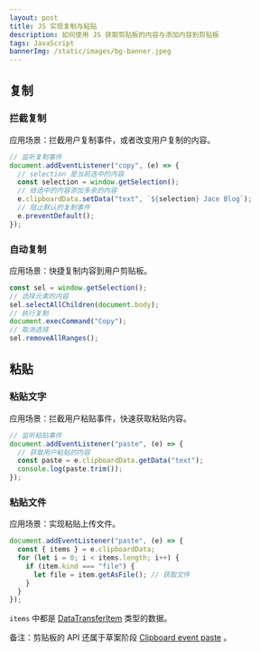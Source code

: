 ```yaml
---
layout: post
title: JS 实现复制与粘贴
description: 如何使用 JS 获取剪贴板的内容与添加内容到剪贴板
tags: JavaScript
bannerImg: /static/images/bg-banner.jpeg
---
```


## 复制

### 拦截复制

应用场景：拦截用户复制事件，或者改变用户复制的内容。

<!--more-->

```javascript
// 监听复制事件
document.addEventListener("copy", (e) => {
  // selection 是当前选中的内容
  const selection = window.getSelection();
  // 给选中的内容添加多余的内容
  e.clipboardData.setData("text", `${selection} Jace Blog`);
  // 阻止默认的复制事件
  e.preventDefault();
});
```

### 自动复制

应用场景：快捷复制内容到用户剪贴板。

```javascript
const sel = window.getSelection();
// 选择元素的内容
sel.selectAllChildren(document.body);
// 执行复制
document.execCommand("Copy");
// 取消选择
sel.removeAllRanges();
```

## 粘贴

### 粘贴文字

应用场景：拦截用户粘贴事件，快速获取粘贴内容。

```javascript
// 监听粘贴事件
document.addEventListener("paste", (e) => {
  // 获取用户粘贴的内容
  const paste = e.clipboardData.getData("text");
  console.log(paste.trim());
});
```

### 粘贴文件

应用场景：实现粘贴上传文件。

```javascript
document.addEventListener("paste", (e) => {
  const { items } = e.clipboardData;
  for (let i = 0; i < items.length; i++) {
    if (item.kind === "file") {
      let file = item.getAsFile(); // 获取文件
    }
  }
});
```

`items` 中都是 [DataTransferItem](https://developer.mozilla.org/en-US/docs/Web/API/DataTransferItem) 类型的数据。

备注：剪贴板的 API 还属于草案阶段 [Clipboard event paste](https://w3c.github.io/clipboard-apis/#clipboard-event-paste) 。
